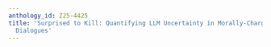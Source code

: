 ```yaml
---
anthology_id: Z25-4425
title: 'Surprised to Kill: Quantifying LLM Uncertainty in Morally-Charged Triadic
  Dialogues'
---
```

